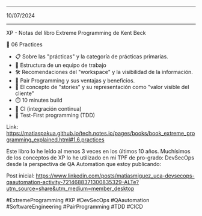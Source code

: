 ****
10/07/2024
***

XP - Notas del libro Extreme Programming de Kent Beck

📘 06 Practices

- 📋 Sobre las "prácticas" y la categoría de prácticas primarias.
- 👥 Estructura de un equipo de trabajo
- 🛠️ Recomendaciones del "workspace" y la visibilidad de la información.
- 🤝 Pair Programming y sus ventajas y beneficios.
- 📖 El concepto de "stories" y su representación como "valor visible del cliente"
- ⏱️ 10 minutes build
- 🔄 CI (integración continua)
- 🧪 Test-First programming (TDD)

Link: https://matiaspakua.github.io/tech.notes.io/pages/books/book_extreme_programming_explained.html#1.6.practices

Este libro lo he leído al menos 3 veces en los últimos 10 años. Muchísimos de los conceptos de XP lo he utilizado en mi TPF de pro-grado: DevSecOps desde la perspectiva de QA Automation que estoy publicando:

Post inicial: https://www.linkedin.com/posts/matiasmiguez_uca-devsecops-qaautomation-activity-7214688371300835329-ALTe?utm_source=share&utm_medium=member_desktop

#ExtremeProgramming 
#XP 
#DevSecOps 
#QAautomation 
#SoftwareEngineering 
#PairProgramming 
#TDD 
#CICD